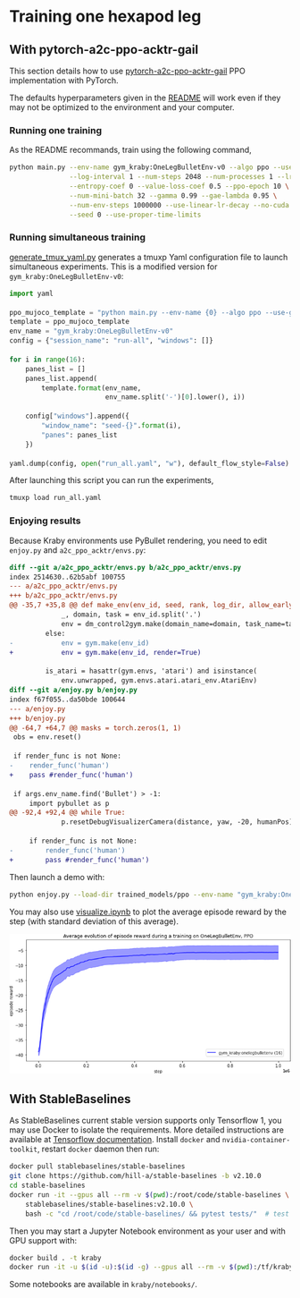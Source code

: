 # Training one hexapod leg

## With pytorch-a2c-ppo-acktr-gail

This section details how to use
[pytorch-a2c-ppo-acktr-gail](https://github.com/ikostrikov/pytorch-a2c-ppo-acktr-gail)
PPO implementation with PyTorch.

The defaults hyperparameters given in the
[README](https://github.com/ikostrikov/pytorch-a2c-ppo-acktr-gail/blob/master/README.md)
will work even if they may not be optimized to the environment and your computer. 

### Running one training

As the README recommands, train using the following command,

```bash
python main.py --env-name gym_kraby:OneLegBulletEnv-v0 --algo ppo --use-gae \
               --log-interval 1 --num-steps 2048 --num-processes 1 --lr 3e-4 \
               --entropy-coef 0 --value-loss-coef 0.5 --ppo-epoch 10 \
               --num-mini-batch 32 --gamma 0.99 --gae-lambda 0.95 \
               --num-env-steps 1000000 --use-linear-lr-decay --no-cuda \
               --seed 0 --use-proper-time-limits
```

### Running simultaneous training

[generate_tmux_yaml.py](https://github.com/ikostrikov/pytorch-a2c-ppo-acktr-gail/blob/master/generate_tmux_yaml.py)
generates a tmuxp Yaml configuration file to launch simultaneous experiments.
This is a modified version for `gym_kraby:OneLegBulletEnv-v0`:

```Python
import yaml

ppo_mujoco_template = "python main.py --env-name {0} --algo ppo --use-gae --log-interval 1 --num-steps 2048 --num-processes 1 --lr 3e-4 --entropy-coef 0 --value-loss-coef 0.5 --ppo-epoch 10 --num-mini-batch 32 --gamma 0.99 --gae-lambda 0.95 --num-env-steps 1000000 --use-linear-lr-decay --no-cuda --log-dir /tmp/gym/{1}/{1}-{2} --seed {2} --use-proper-time-limits"
template = ppo_mujoco_template
env_name = "gym_kraby:OneLegBulletEnv-v0"
config = {"session_name": "run-all", "windows": []}

for i in range(16):
    panes_list = []
    panes_list.append(
        template.format(env_name,
                        env_name.split('-')[0].lower(), i))

    config["windows"].append({
        "window_name": "seed-{}".format(i),
        "panes": panes_list
    })

yaml.dump(config, open("run_all.yaml", "w"), default_flow_style=False)
```

After launching this script you can run the experiments,

```bash
tmuxp load run_all.yaml
```

### Enjoying results

Because Kraby environments use PyBullet rendering, you need to edit `enjoy.py`
and `a2c_ppo_acktr/envs.py`:

```diff
diff --git a/a2c_ppo_acktr/envs.py b/a2c_ppo_acktr/envs.py
index 2514630..62b5abf 100755
--- a/a2c_ppo_acktr/envs.py
+++ b/a2c_ppo_acktr/envs.py
@@ -35,7 +35,8 @@ def make_env(env_id, seed, rank, log_dir, allow_early_resets):
             _, domain, task = env_id.split('.')
             env = dm_control2gym.make(domain_name=domain, task_name=task)
         else:
-            env = gym.make(env_id)
+            env = gym.make(env_id, render=True)
 
         is_atari = hasattr(gym.envs, 'atari') and isinstance(
             env.unwrapped, gym.envs.atari.atari_env.AtariEnv)
diff --git a/enjoy.py b/enjoy.py
index f67f055..da50bde 100644
--- a/enjoy.py
+++ b/enjoy.py
@@ -64,7 +64,7 @@ masks = torch.zeros(1, 1)
 obs = env.reset()
 
 if render_func is not None:
-    render_func('human')
+    pass #render_func('human')
 
 if args.env_name.find('Bullet') > -1:
     import pybullet as p
@@ -92,4 +92,4 @@ while True:
             p.resetDebugVisualizerCamera(distance, yaw, -20, humanPos)
 
     if render_func is not None:
-        render_func('human')
+        pass #render_func('human')
```

Then launch a demo with:

```bash
python enjoy.py --load-dir trained_models/ppo --env-name "gym_kraby:OneLegBulletEnv-v0"
```

You may also use
[visualize.ipynb](https://github.com/ikostrikov/pytorch-a2c-ppo-acktr-gail/blob/master/visualize.ipynb)
to plot the average episode reward by the step (with standard deviation of this average).

![Training results](img/training_one_leg_pytorch-a2c-ppo-acktr-gail.png)

## With StableBaselines

As StableBaselines current stable version supports only Tensorflow 1,
you may use Docker to isolate the requirements.
More detailed instructions are available at
[Tensorflow documentation](https://www.tensorflow.org/install/docker).
Install `docker` and `nvidia-container-toolkit`,
restart `docker` daemon then run:

```bash
docker pull stablebaselines/stable-baselines
git clone https://github.com/hill-a/stable-baselines -b v2.10.0
cd stable-baselines
docker run -it --gpus all --rm -v $(pwd):/root/code/stable-baselines \
    stablebaselines/stable-baselines:v2.10.0 \
    bash -c "cd /root/code/stable-baselines/ && pytest tests/"  # test
```

Then you may start a Jupyter Notebook environment
as your user and with GPU support with:

```bash
docker build . -t kraby
docker run -it -u $(id -u):$(id -g) --gpus all --rm -v $(pwd):/tf/kraby -p 8888:8888 kraby
```

Some notebooks are available in `kraby/notebooks/`.
